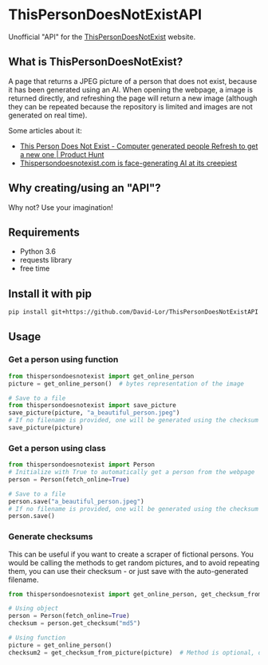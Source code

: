 # ThisPersonDoesNotExistAPI

Unofficial "API" for the [ThisPersonDoesNotExist](https://thispersondoesnotexist.com/) website.

## What is ThisPersonDoesNotExist?

A page that returns a JPEG picture of a person that does not exist, because it has been generated using an AI.
When opening the webpage, a image is returned directly, and refreshing the page will return a new image (although they can be repeated because the repository is limited and images are not generated on real time).

Some articles about it:
- [This Person Does Not Exist - Computer generated people Refresh to get a new one | Product Hunt](https://www.producthunt.com/posts/this-person-does-not-exist)
- [Thispersondoesnotexist.com is face-generating AI at its creepiest](https://thenextweb.com/artificial-intelligence/2019/02/13/thispersondoesnotexist-com-is-face-generating-ai-at-its-creepiest/)

## Why creating/using an "API"?

Why not? Use your imagination!

## Requirements

* Python 3.6
* requests library
* free time

## Install it with pip
```bash
pip install git+https://github.com/David-Lor/ThisPersonDoesNotExistAPI
```

## Usage

### Get a person using function

```python
from thispersondoesnotexist import get_online_person
picture = get_online_person()  # bytes representation of the image

# Save to a file
from thispersondoesnotexist import save_picture
save_picture(picture, "a_beautiful_person.jpeg")
# If no filename is provided, one will be generated using the checksum of the picture
save_picture(picture)

```

### Get a person using class

```python
from thispersondoesnotexist import Person
# Initialize with True to automatically get a person from the webpage
person = Person(fetch_online=True)

# Save to a file
person.save("a_beautiful_person.jpeg")
# If no filename is provided, one will be generated using the checksum of the picture
person.save()

```

### Generate checksums

This can be useful if you want to create a scraper of fictional persons. You would be calling the methods to get random pictures, and to avoid repeating them, you can use their checksum - or just save with the auto-generated filename.

```python
from thispersondoesnotexist import get_online_person, get_checksum_from_picture, Person

# Using object
person = Person(fetch_online=True)
checksum = person.get_checksum("md5")

# Using function
picture = get_online_person()
checksum2 = get_checksum_from_picture(picture)  # Method is optional, defaults to "md5"

```
